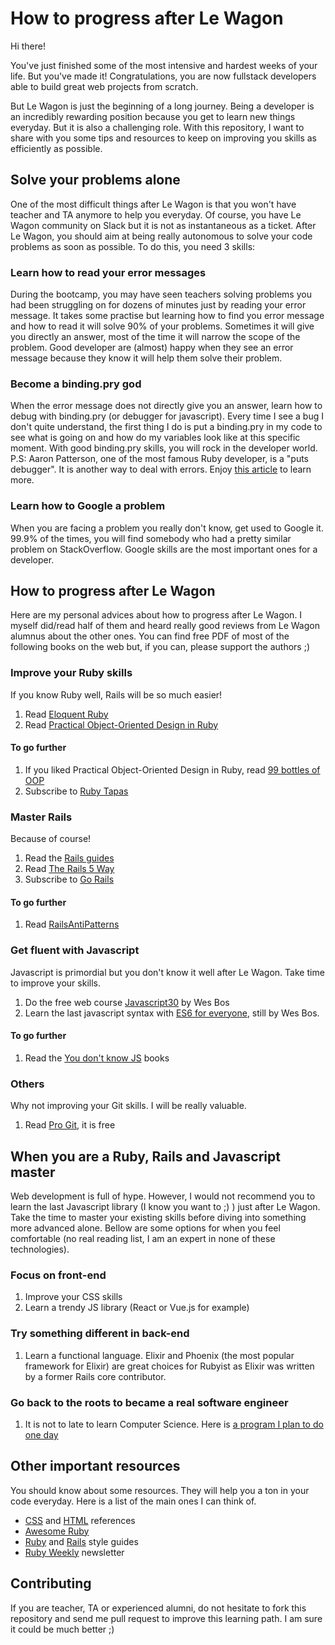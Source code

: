 # How to progress after Le Wagon

Hi there!

You've just finished some of the most intensive and hardest weeks of your life. But you've made it! Congratulations, you are now fullstack developers able to build great web projects from scratch.

But Le Wagon is just the beginning of a long journey. Being a developer is an incredibly rewarding position because you get to learn new things everyday. But it is also a challenging role. With this repository, I want to share with you some tips and resources to keep on improving you skills as efficiently as possible.

## Solve your problems alone

One of the most difficult things after Le Wagon is that you won't have teacher and TA anymore to help you everyday. Of course, you have Le Wagon community on Slack but it is not as instantaneous as a ticket. After Le Wagon, you should aim at being really autonomous to solve your code problems as soon as possible. To do this, you need 3 skills:

### Learn how to read your error messages
During the bootcamp, you may have seen teachers solving problems you had been struggling on for dozens of minutes just by reading your error message. It takes some practise but learning how to find you error message and how to read it will solve 90% of your problems. Sometimes it will give you directly an answer, most of the time it will narrow the scope of the problem.
Good developer are (almost) happy when they see an error message because they know it will help them solve their problem.

### Become a binding.pry god
When the error message does not directly give you an answer, learn how to debug with binding.pry (or debugger for javascript). Every time I see a bug I don't quite understand, the first thing I do is put a binding.pry in my code to see what is going on and how do my variables look like at this specific moment.
With good binding.pry skills, you will rock in the developer world.
P.S: Aaron Patterson, one of the most famous Ruby developer, is a "puts debugger". It is another way to deal with errors. Enjoy [this article](https://tenderlovemaking.com/2016/02/05/i-am-a-puts-debuggerer.html) to learn more.

### Learn how to Google a problem
When you are facing a problem you really don't know, get used to Google it. 99.9% of the times, you will find somebody who had a pretty similar problem on StackOverflow. Google skills are the most important ones for a developer.

## How to progress after Le Wagon

Here are my personal advices about how to progress after Le Wagon. I myself did/read half of them and heard really good reviews from Le Wagon alumnus about the other ones. You can find free PDF of most of the following books on the web but, if you can, please support the authors ;)

### Improve your Ruby skills

If you know Ruby well, Rails will be so much easier!

1) Read [Eloquent Ruby](http://eloquentruby.com/)
2) Read [Practical Object-Oriented Design in Ruby](http://www.poodr.com/)

#### To go further

1) If you liked Practical Object-Oriented Design in Ruby, read [99 bottles of OOP](https://www.sandimetz.com/99bottles/)
2) Subscribe to [Ruby Tapas](https://www.rubytapas.com/)

### Master Rails

Because of course!

1) Read the [Rails guides](http://guides.rubyonrails.org/)
2) Read [The Rails 5 Way](https://leanpub.com/tr5w)
3) Subscribe to [Go Rails](https://gorails.com)

#### To go further

1) Read [RailsAntiPatterns](https://www.amazon.com/Rails-AntiPatterns-Refactoring-Addison-Wesley-Professional/dp/0321604814)

### Get fluent with Javascript

Javascript is primordial but you don't know it well after Le Wagon. Take time to improve your skills.

1) Do the free web course [Javascript30](https://javascript30.com/) by Wes Bos
2) Learn the last javascript syntax with [ES6 for everyone](https://es6.io/), still by Wes Bos.

#### To go further

1) Read the [You don't know JS](https://github.com/getify/You-Dont-Know-JS) books

### Others

Why not improving your Git skills. I will be really valuable.

1) Read [Pro Git](https://git-scm.com/book/fr/v2), it is free

## When you are a Ruby, Rails and Javascript master

Web development is full of hype. However, I would not recommend you to learn the last Javascript library (I know you want to ;) ) just after Le Wagon. Take the time to master your existing skills before diving into something more advanced alone. Bellow are some options for when you feel comfortable (no real reading list, I am an expert in none of these technologies).

### Focus on front-end

1) Improve your CSS skills
2) Learn a trendy JS library (React or Vue.js for example)

### Try something different in back-end

1) Learn a functional language. Elixir and Phoenix (the most popular framework for Elixir) are great choices for Rubyist as Elixir was written by a former Rails core contributor.

### Go back to the roots to became a real software engineer

1) It is not to late to learn Computer Science. Here is [a program I plan to do one day](https://teachyourselfcs.com/)

## Other important resources

You should know about some resources. They will help you a ton in your code everyday. Here is a list of the main ones I can think of.

- [CSS](http://cssreference.io/) and [HTML](http://htmlreference.io/) references
- [Awesome Ruby](https://github.com/markets/awesome-ruby)
- [Ruby](https://github.com/bbatsov/ruby-style-guide) and [Rails](https://github.com/bbatsov/rails-style-guide/) style guides
- [Ruby Weekly](http://rubyweekly.com/) newsletter


## Contributing

If you are teacher, TA or experienced alumni, do not hesitate to fork this repository and send me pull request to improve this learning path. I am sure it could be much better ;)
